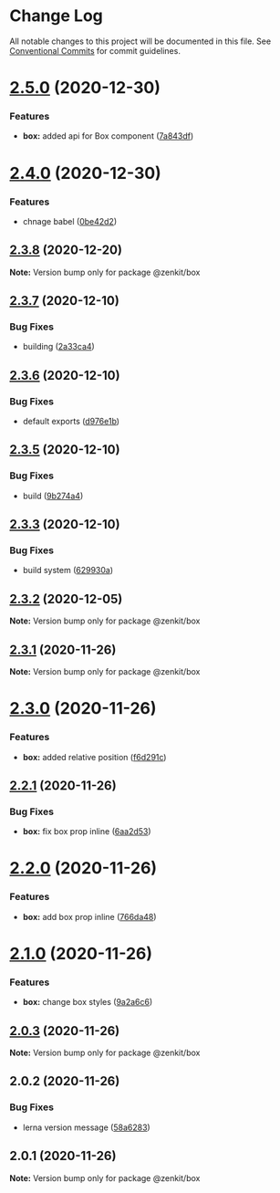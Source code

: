 # Change Log

All notable changes to this project will be documented in this file.
See [Conventional Commits](https://conventionalcommits.org) for commit guidelines.

# [2.5.0](https://github.com/yarus-app/zenkit/compare/@zenkit/box@2.4.0...@zenkit/box@2.5.0) (2020-12-30)

### Features

-   **box:** added api for Box component ([7a843df](https://github.com/yarus-app/zenkit/commit/7a843df45032357620e87a295d42f968bc8d4a27))

# [2.4.0](https://github.com/yarus-app/zenkit/compare/@zenkit/box@2.3.8...@zenkit/box@2.4.0) (2020-12-30)

### Features

-   chnage babel ([0be42d2](https://github.com/yarus-app/zenkit/commit/0be42d202676270159ca0722497f8fe22b7dc8fa))

## [2.3.8](https://github.com/yarus-app/zenkit/compare/@zenkit/box@2.3.7...@zenkit/box@2.3.8) (2020-12-20)

**Note:** Version bump only for package @zenkit/box

## [2.3.7](https://github.com/yarus-app/zenkit/compare/@zenkit/box@2.3.6...@zenkit/box@2.3.7) (2020-12-10)

### Bug Fixes

-   building ([2a33ca4](https://github.com/yarus-app/zenkit/commit/2a33ca4dab6fa6615122ed33283c7d87117508fa))

## [2.3.6](https://github.com/yarus-app/zenkit/compare/@zenkit/box@2.3.5...@zenkit/box@2.3.6) (2020-12-10)

### Bug Fixes

-   default exports ([d976e1b](https://github.com/yarus-app/zenkit/commit/d976e1b46a84e5f8d23254c3879f35337ebcc656))

## [2.3.5](https://github.com/yarus-app/zenkit/compare/@zenkit/box@2.3.3...@zenkit/box@2.3.5) (2020-12-10)

### Bug Fixes

-   build ([9b274a4](https://github.com/yarus-app/zenkit/commit/9b274a4411cb2479f6ac6d5bbf644a85f59a6915))

## [2.3.3](https://github.com/yarus-app/zenkit/compare/@zenkit/box@2.3.2...@zenkit/box@2.3.3) (2020-12-10)

### Bug Fixes

-   build system ([629930a](https://github.com/yarus-app/zenkit/commit/629930a08d77a120371526914173c7614b52c4ca))

## [2.3.2](https://github.com/yarus-app/zenkit/compare/@zenkit/box@2.3.1...@zenkit/box@2.3.2) (2020-12-05)

**Note:** Version bump only for package @zenkit/box

## [2.3.1](https://github.com/yarus-app/zenkit/compare/@zenkit/box@2.3.0...@zenkit/box@2.3.1) (2020-11-26)

**Note:** Version bump only for package @zenkit/box

# [2.3.0](https://github.com/yarus-app/zenkit/compare/@zenkit/box@2.2.1...@zenkit/box@2.3.0) (2020-11-26)

### Features

-   **box:** added relative position ([f6d291c](https://github.com/yarus-app/zenkit/commit/f6d291cc177aa4776e9939471ddc57f56bd73b49))

## [2.2.1](https://github.com/yarus-app/zenkit/compare/@zenkit/box@2.2.0...@zenkit/box@2.2.1) (2020-11-26)

### Bug Fixes

-   **box:** fix box prop inline ([6aa2d53](https://github.com/yarus-app/zenkit/commit/6aa2d53f1429cfd7024a3ea83f234bcb9afe0811))

# [2.2.0](https://github.com/yarus-app/zenkit/compare/@zenkit/box@2.1.0...@zenkit/box@2.2.0) (2020-11-26)

### Features

-   **box:** add box prop inline ([766da48](https://github.com/yarus-app/zenkit/commit/766da48d1cadba875a04d65b76945e5a4ef51043))

# [2.1.0](https://github.com/yarus-app/zenkit/compare/@zenkit/box@2.0.3...@zenkit/box@2.1.0) (2020-11-26)

### Features

-   **box:** change box styles ([9a2a6c6](https://github.com/yarus-app/zenkit/commit/9a2a6c68cad4315313f95cc1ca13dd6a1f21ca2b))

## [2.0.3](https://github.com/yarus-app/zenkit/compare/@zenkit/box@2.0.2...@zenkit/box@2.0.3) (2020-11-26)

**Note:** Version bump only for package @zenkit/box

## 2.0.2 (2020-11-26)

### Bug Fixes

-   lerna version message ([58a6283](https://github.com/yarus-app/zenkit/commit/58a628369a47a9f7364456f6fa71aa6ce84fe958))

## 2.0.1 (2020-11-26)

**Note:** Version bump only for package @zenkit/box
